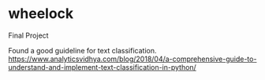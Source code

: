 # wheelock
Final Project

Found a good guideline for text classification.
https://www.analyticsvidhya.com/blog/2018/04/a-comprehensive-guide-to-understand-and-implement-text-classification-in-python/
